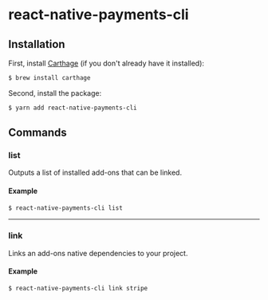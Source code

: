 # react-native-payments-cli

## Installation
First, install [Carthage](https://github.com/Carthage/Carthage) (if you don't already have it installed):

```bash
$ brew install carthage
```

Second, install the package:

```bash
$ yarn add react-native-payments-cli
```

## Commands
### list
Outputs a list of installed add-ons that can be linked.

#### Example
```bash
$ react-native-payments-cli list
```
---

### link
Links an add-ons native dependencies to your project.

#### Example
```bash
$ react-native-payments-cli link stripe
```
